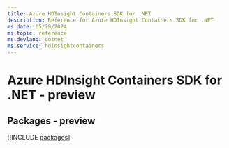 ```yaml
---
title: Azure HDInsight Containers SDK for .NET
description: Reference for Azure HDInsight Containers SDK for .NET
ms.date: 05/29/2024
ms.topic: reference
ms.devlang: dotnet
ms.service: hdinsightcontainers
---
```

# Azure HDInsight Containers SDK for .NET - preview
## Packages - preview
[!INCLUDE [packages](hdinsight-containers-index.md)]